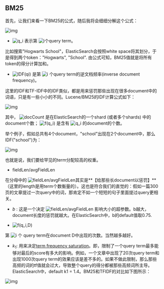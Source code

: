 ## BM25

首先，让我们来看一下BM25的公式，随后我将会细细分解这个公式：

![img](https://pic4.zhimg.com/v2-f5804e5c248660833e862e53a595b7b3_b.png)

- ![q_i](https://www.zhihu.com/equation?tex=q_i) 表示第 ![i](https://www.zhihu.com/equation?tex=i)个query term。

比如搜索"Hogwarts School"，ElasticSearch会按照white space将其划分，于是得到两个token："Hogwarts", "School". 由公式可知，BM25值就是将所有token的得分计算加和。

- ![IDF(qi)](https://www.zhihu.com/equation?tex=IDF(qi)) 是第 ![i](https://www.zhihu.com/equation?tex=i) 个query term的逆文档频率(inverse document frequency)。

这里的IDF和TF-IDF中的IDF类似，都是用来惩罚那些出现在很多document中的词语，只是有一些小小的不同。Lucene/BM25的IDF计算公式如下：

![img](https://pic3.zhimg.com/v2-8f334449440cddf735246c5be476eea6_b.png)

其中， ![docCount](https://www.zhihu.com/equation?tex=docCount) 是在ElasticSearch的一个shard (或者多个shards) 中的document个数； ![f(q_i)](https://www.zhihu.com/equation?tex=f(q_i)) 是含有 ![q_i](https://www.zhihu.com/equation?tex=q_i) 的document的个数。

举个例子，假如总共有4个document，"school"出现在2个document中，那么IDF("school")为：

![img](https://pic2.zhimg.com/v2-fd3f0efd0d6d9c1b56f5c58d4a3eb785_b.png)

也就是说，我们要给罕见的term分配较高的权重。

- fieldLen/avgFieldLen

在分母中的 ![fieldLen/avgFieldLen](https://www.zhihu.com/equation?tex=fieldLen%2FavgFieldLen)其实是**【给那些长document以惩罚】**（这里的length是用term个数衡量的）。这也是符合我们的直觉的：假如一篇300页的文章提过一次query中的词，那肯定不如一个短短的句子里面提过query更相关。

- $b$ : 这是一个决定 ![fieldLen/avgFieldLen](https://www.zhihu.com/equation?tex=fieldLen%2FavgFieldLen) 影响大小的超参数。b越大，document长度的惩罚就越大。在ElasticSearch中，b的default值取0.75.

- ![f(q_i,D) ](https://www.zhihu.com/equation?tex=f(q_i%2CD)%20)

第 ![i](https://www.zhihu.com/equation?tex=i) 个 query term在document D中出现的次数。当然越多越好。

- $k_1$: 用来决定[term frequency saturation](https://www.elastic.co/guide/en/elasticsearch/guide/current/pluggable-similarites.html#bm25-saturation)。即，限制了一个query term最多能够对最后的score有多大的影响。例如，一个文章中出现了20次query term和出现1000次query term的效果应该是差不多的。如果不做此限制，那么那些高频的词的tf值就会过大，导致整个query的得分都被那些高频词所主导。ElasticSearch中，default k1 = 1.4。BM25和TFIDF的对比如下图所示：

![img](https://pic1.zhimg.com/v2-60c54715687bb960954aea9162bc590c_b.png)


